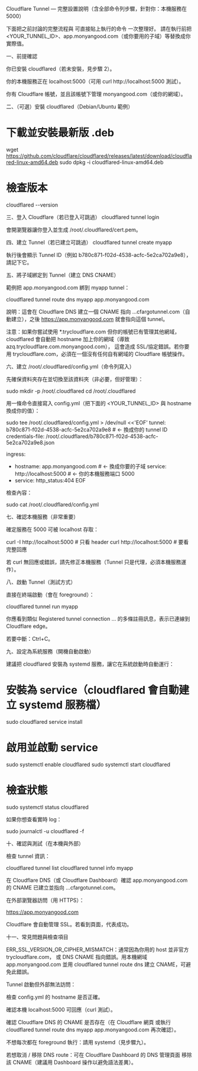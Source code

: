 Cloudflare Tunnel — 完整設置說明（含全部命令列步驟，針對你：本機服務在 5000）

下面把之前討論的完整流程與 可直接貼上執行的命令 一次整理好。
請在執行前把 <YOUR_TUNNEL_ID>、app.monyangood.com（或你要用的子域）等替換成你實際值。

一、前提確認

你已安裝 cloudflared（若未安裝，見步驟 2）。

你的本機服務正在 localhost:5000（可用 curl http://localhost:5000 測試）。

你有 Cloudflare 帳號，並且該帳號下管理 monyangood.com（或你的網域）。

二、（可選）安裝 cloudflared（Debian/Ubuntu 範例）
# 下載並安裝最新版 .deb
wget https://github.com/cloudflare/cloudflared/releases/latest/download/cloudflared-linux-amd64.deb
sudo dpkg -i cloudflared-linux-amd64.deb

# 檢查版本
cloudflared --version

三、登入 Cloudflare（若已登入可跳過）
cloudflared tunnel login


會開瀏覽器讓你登入並生成 /root/.cloudflared/cert.pem。

四、建立 Tunnel（若已建立可跳過）
cloudflared tunnel create myapp


執行後會顯示 Tunnel ID（例如 b780c871-f02d-4538-acfc-5e2ca702a9e8），請記下它。

五、將子域綁定到 Tunnel（建立 DNS CNAME）

範例把 app.monyangood.com 綁到 myapp tunnel：

cloudflared tunnel route dns myapp app.monyangood.com


說明：這會在 Cloudflare DNS 建立一個 CNAME 指向 ...cfargotunnel.com（自動建立），之後 https://app.monyangood.com 就會指向這個 tunnel。

注意：如果你嘗試使用 *.trycloudflare.com 但你的帳號已有管理其他網域，
cloudflared 會自動把 hostname 加上你的網域（導致 azq.trycloudflare.com.monyangood.com），
這會造成 SSL/協定錯誤。若你要用 trycloudflare.com，必須在一個沒有任何自有網域的 Cloudflare 帳號操作。

六、建立 /root/.cloudflared/config.yml（命令列寫入）

先確保資料夾存在並切換至該資料夾（非必要，但好管理）：

sudo mkdir -p /root/.cloudflared
cd /root/.cloudflared


用一條命令直接寫入 config.yml（把下面的 <YOUR_TUNNEL_ID> 與 hostname 換成你的值）：

sudo tee /root/.cloudflared/config.yml > /dev/null <<'EOF'
tunnel: b780c871-f02d-4538-acfc-5e2ca702a9e8     # <- 換成你的 tunnel ID
credentials-file: /root/.cloudflared/b780c871-f02d-4538-acfc-5e2ca702a9e8.json

ingress:
  - hostname: app.monyangood.com                 # <- 換成你要的子域
    service: http://localhost:5000               # <- 你的本機服務端口 5000
  - service: http_status:404
EOF


檢查內容：

sudo cat /root/.cloudflared/config.yml

七、確認本機服務（非常重要）

確定服務在 5000 可被 localhost 存取：

curl -I http://localhost:5000       # 只看 header
curl http://localhost:5000          # 要看完整回應


若 curl 無回應或錯誤，請先修正本機服務（Tunnel 只是代理，必須本機服務運作）。

八、啟動 Tunnel（測試方式）

直接在終端啟動（會在 foreground）：

cloudflared tunnel run myapp


你應看到類似 Registered tunnel connection ... 的多條註冊訊息，表示已連線到 Cloudflare edge。

若要中斷：Ctrl+C。

九、設定為系統服務（開機自動啟動）

建議把 cloudflared 安裝為 systemd 服務，讓它在系統啟動時自動運行：

# 安裝為 service（cloudflared 會自動建立 systemd 服務檔）
sudo cloudflared service install

# 啟用並啟動 service
sudo systemctl enable cloudflared
sudo systemctl start cloudflared

# 檢查狀態
sudo systemctl status cloudflared


如果你想查看實時 log：

sudo journalctl -u cloudflared -f

十、確認與測試（在本機與外部）

檢查 tunnel 資訊：

cloudflared tunnel list
cloudflared tunnel info myapp


在 Cloudflare DNS（或 Cloudflare Dashboard）確認 app.monyangood.com 的 CNAME 已建立並指向 ...cfargotunnel.com。

在外部瀏覽器訪問（用 HTTPS）：

https://app.monyangood.com


Cloudflare 會自動管理 SSL。若看到頁面，代表成功。

十一、常見問題與檢查項目

ERR_SSL_VERSION_OR_CIPHER_MISMATCH：通常因為你用的 host 並非官方 trycloudflare.com，
或 DNS CNAME 指向錯誤。用本機網域 app.monyangood.com 並用 cloudflared tunnel route dns 建立 CNAME，可避免此錯誤。

Tunnel 啟動但外部無法訪問：

檢查 config.yml 的 hostname 是否正確。

確認本機 localhost:5000 可回應（curl 測試）。

確認 Cloudflare DNS 的 CNAME 是否存在（在 Cloudflare 網頁
或執行 cloudflared tunnel route dns myapp app.monyangood.com 再次確認）。

不想每次都在 foreground 執行：請用 systemd（見步驟九）。

若想取消 / 移除 DNS route：可在 Cloudflare Dashboard 的 DNS 管理頁面
移除該 CNAME（建議用 Dashboard 操作以避免語法差異）。